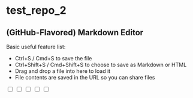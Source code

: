 # test_repo_2
## (GitHub-Flavored) Markdown Editor

Basic useful feature list:

 * Ctrl+S / Cmd+S to save the file
 * Ctrl+Shift+S / Cmd+Shift+S to choose to save as Markdown or HTML
 * Drag and drop a file into here to load it
 * File contents are saved in the URL so you can share files

<input type="checkbox" enabled unchecked />

<input type="checkbox" enabled unchecked />

<input type="checkbox" enabled unchecked />

<input type="checkbox" enabled unchecked />

<input type="checkbox" enabled unchecked />

